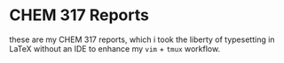 # CHEM 317 Reports

these are my CHEM 317 reports, which i took the liberty of typesetting in LaTeX
without an IDE to enhance my `vim` + `tmux` workflow.

